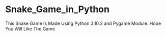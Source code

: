 # Snake_Game_in_Python
This Snake Game Is Made Using Python 3.10.2 and Pygame Module. Hope You Will Like The Game
